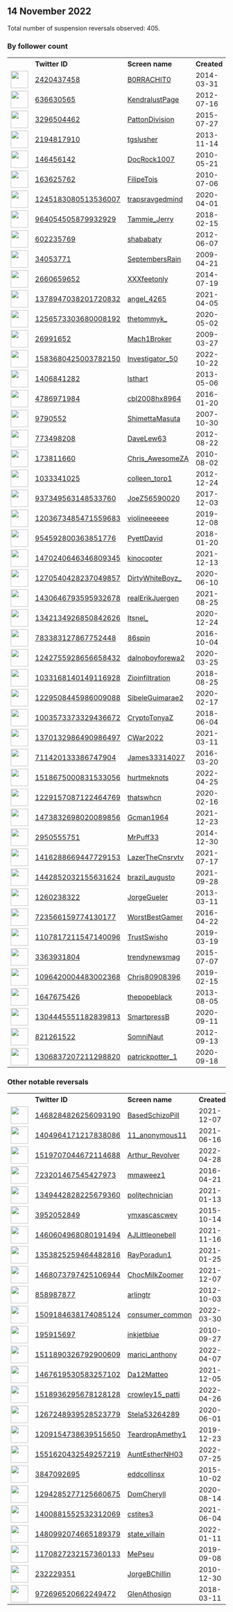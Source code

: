 
## 14 November 2022
Total number of suspension reversals observed: 405.

### By follower count
<table><tr><th></th><th align="left">Twitter ID</th><th align="left">Screen name</th>
<th align="left">Created</th><th align="left">Status</th><th align="left">Suspended</th><th align="left">Followers</th>
<tr><td><a href="https://pbs.twimg.com/profile_images/1619812255696097288/cJ4T0JnB_normal.jpg"><img src="https://pbs.twimg.com/profile_images/1619812255696097288/cJ4T0JnB_normal.jpg" width="40px" height="40px" align="center"/></a></td><td><a href="https://twitter.com/intent/user?user_id=2420437458">2420437458</a></td><td><a href="https://twitter.com/B0RRACHIT0">B0RRACHIT0</a></td><td>2014-03-31</td><td align="center"></td><td></td><td>92017</td></tr>
<tr><td><a href="https://pbs.twimg.com/profile_images/1610608917008072705/387KmAXh_normal.jpg"><img src="https://pbs.twimg.com/profile_images/1610608917008072705/387KmAXh_normal.jpg" width="40px" height="40px" align="center"/></a></td><td><a href="https://twitter.com/intent/user?user_id=636630565">636630565</a></td><td><a href="https://twitter.com/KendralustPage">KendralustPage</a></td><td>2012-07-16</td><td align="center"></td><td>2022-11-08</td><td>52702</td></tr>
<tr><td><a href="https://pbs.twimg.com/profile_images/1347936678581825539/gMIcTIeo_normal.jpg"><img src="https://pbs.twimg.com/profile_images/1347936678581825539/gMIcTIeo_normal.jpg" width="40px" height="40px" align="center"/></a></td><td><a href="https://twitter.com/intent/user?user_id=3296504462">3296504462</a></td><td><a href="https://twitter.com/PattonDivision">PattonDivision</a></td><td>2015-07-27</td><td align="center"></td><td>2022-10-29</td><td>32432</td></tr>
<tr><td><a href="https://pbs.twimg.com/profile_images/1286784468792082435/gkQRbWA1_normal.jpg"><img src="https://pbs.twimg.com/profile_images/1286784468792082435/gkQRbWA1_normal.jpg" width="40px" height="40px" align="center"/></a></td><td><a href="https://twitter.com/intent/user?user_id=2194817910">2194817910</a></td><td><a href="https://twitter.com/tgslusher">tgslusher</a></td><td>2013-11-14</td><td align="center"></td><td>2022-10-29</td><td>31439</td></tr>
<tr><td><a href="https://pbs.twimg.com/profile_images/965888153272791040/JccrryYg_normal.jpg"><img src="https://pbs.twimg.com/profile_images/965888153272791040/JccrryYg_normal.jpg" width="40px" height="40px" align="center"/></a></td><td><a href="https://twitter.com/intent/user?user_id=146456142">146456142</a></td><td><a href="https://twitter.com/DocRock1007">DocRock1007</a></td><td>2010-05-21</td><td align="center"></td><td></td><td>29653</td></tr>
<tr><td><a href="https://pbs.twimg.com/profile_images/1591968118871564291/jNcSCa1e_normal.jpg"><img src="https://pbs.twimg.com/profile_images/1591968118871564291/jNcSCa1e_normal.jpg" width="40px" height="40px" align="center"/></a></td><td><a href="https://twitter.com/intent/user?user_id=163625762">163625762</a></td><td><a href="https://twitter.com/FilipeTois">FilipeTois</a></td><td>2010-07-06</td><td align="center"></td><td></td><td>27977</td></tr>
<tr><td><a href="https://pbs.twimg.com/profile_images/1271947494189039616/4xsa_2sl_normal.jpg"><img src="https://pbs.twimg.com/profile_images/1271947494189039616/4xsa_2sl_normal.jpg" width="40px" height="40px" align="center"/></a></td><td><a href="https://twitter.com/intent/user?user_id=1245183080513536007">1245183080513536007</a></td><td><a href="https://twitter.com/trapsravgedmind">trapsravgedmind</a></td><td>2020-04-01</td><td align="center"></td><td></td><td>22842</td></tr>
<tr><td><a href="https://pbs.twimg.com/profile_images/1596315362877898752/sfoVgTXF_normal.jpg"><img src="https://pbs.twimg.com/profile_images/1596315362877898752/sfoVgTXF_normal.jpg" width="40px" height="40px" align="center"/></a></td><td><a href="https://twitter.com/intent/user?user_id=964054505879932929">964054505879932929</a></td><td><a href="https://twitter.com/Tammie_Jerry">Tammie_Jerry</a></td><td>2018-02-15</td><td align="center">🚫</td><td></td><td>17901</td></tr>
<tr><td><a href="https://pbs.twimg.com/profile_images/1389630084181602305/OCEsGcOo_normal.jpg"><img src="https://pbs.twimg.com/profile_images/1389630084181602305/OCEsGcOo_normal.jpg" width="40px" height="40px" align="center"/></a></td><td><a href="https://twitter.com/intent/user?user_id=602235769">602235769</a></td><td><a href="https://twitter.com/shababaty">shababaty</a></td><td>2012-06-07</td><td align="center"></td><td></td><td>17858</td></tr>
<tr><td><a href="https://pbs.twimg.com/profile_images/1617382921937080323/Wtr3AKpr_normal.jpg"><img src="https://pbs.twimg.com/profile_images/1617382921937080323/Wtr3AKpr_normal.jpg" width="40px" height="40px" align="center"/></a></td><td><a href="https://twitter.com/intent/user?user_id=34053771">34053771</a></td><td><a href="https://twitter.com/SeptembersRain">SeptembersRain</a></td><td>2009-04-21</td><td align="center"></td><td>2022-10-16</td><td>14817</td></tr>
<tr><td><a href="https://pbs.twimg.com/profile_images/563393863922888704/AExvHNG7_normal.jpeg"><img src="https://pbs.twimg.com/profile_images/563393863922888704/AExvHNG7_normal.jpeg" width="40px" height="40px" align="center"/></a></td><td><a href="https://twitter.com/intent/user?user_id=2660659652">2660659652</a></td><td><a href="https://twitter.com/XXXfeetonly">XXXfeetonly</a></td><td>2014-07-19</td><td align="center"></td><td>2022-11-07</td><td>13687</td></tr>
<tr><td><a href="https://pbs.twimg.com/profile_images/1378947822364602371/YtHnXPT4_normal.jpg"><img src="https://pbs.twimg.com/profile_images/1378947822364602371/YtHnXPT4_normal.jpg" width="40px" height="40px" align="center"/></a></td><td><a href="https://twitter.com/intent/user?user_id=1378947038201720832">1378947038201720832</a></td><td><a href="https://twitter.com/angel_4265">angel_4265</a></td><td>2021-04-05</td><td align="center"></td><td>2022-10-29</td><td>13381</td></tr>
<tr><td><a href="https://pbs.twimg.com/profile_images/1631482532310007811/gRw7ogQF_normal.jpg"><img src="https://pbs.twimg.com/profile_images/1631482532310007811/gRw7ogQF_normal.jpg" width="40px" height="40px" align="center"/></a></td><td><a href="https://twitter.com/intent/user?user_id=1256573303680008192">1256573303680008192</a></td><td><a href="https://twitter.com/thetommyk_">thetommyk_</a></td><td>2020-05-02</td><td align="center"></td><td></td><td>12496</td></tr>
<tr><td><a href="https://pbs.twimg.com/profile_images/618060006/rfw_01-08-10_normal.jpg"><img src="https://pbs.twimg.com/profile_images/618060006/rfw_01-08-10_normal.jpg" width="40px" height="40px" align="center"/></a></td><td><a href="https://twitter.com/intent/user?user_id=26991652">26991652</a></td><td><a href="https://twitter.com/Mach1Broker">Mach1Broker</a></td><td>2009-03-27</td><td align="center"></td><td>2022-10-28</td><td>11759</td></tr>
<tr><td><a href="https://pbs.twimg.com/profile_images/1583681960781791237/fEeihg6L_normal.jpg"><img src="https://pbs.twimg.com/profile_images/1583681960781791237/fEeihg6L_normal.jpg" width="40px" height="40px" align="center"/></a></td><td><a href="https://twitter.com/intent/user?user_id=1583680425003782150">1583680425003782150</a></td><td><a href="https://twitter.com/Investigator_50">Investigator_50</a></td><td>2022-10-22</td><td align="center"></td><td>2022-11-06</td><td>11725</td></tr>
<tr><td><a href="https://pbs.twimg.com/profile_images/1465380593592639494/_SnouXtg_normal.jpg"><img src="https://pbs.twimg.com/profile_images/1465380593592639494/_SnouXtg_normal.jpg" width="40px" height="40px" align="center"/></a></td><td><a href="https://twitter.com/intent/user?user_id=1406841282">1406841282</a></td><td><a href="https://twitter.com/lsthart">lsthart</a></td><td>2013-05-06</td><td align="center"></td><td>2022-11-13</td><td>11491</td></tr>
<tr><td><a href="https://pbs.twimg.com/profile_images/1631975238459170827/ZcN1-p3F_normal.jpg"><img src="https://pbs.twimg.com/profile_images/1631975238459170827/ZcN1-p3F_normal.jpg" width="40px" height="40px" align="center"/></a></td><td><a href="https://twitter.com/intent/user?user_id=4786971984">4786971984</a></td><td><a href="https://twitter.com/cbl2008hx8964">cbl2008hx8964</a></td><td>2016-01-20</td><td align="center"></td><td></td><td>9054</td></tr>
<tr><td><a href="https://pbs.twimg.com/profile_images/1347583309728149508/crqFWobm_normal.png"><img src="https://pbs.twimg.com/profile_images/1347583309728149508/crqFWobm_normal.png" width="40px" height="40px" align="center"/></a></td><td><a href="https://twitter.com/intent/user?user_id=9790552">9790552</a></td><td><a href="https://twitter.com/ShimettaMasuta">ShimettaMasuta</a></td><td>2007-10-30</td><td align="center"></td><td>2022-02-26</td><td>7626</td></tr>
<tr><td><a href="https://pbs.twimg.com/profile_images/1657748559490416644/qiiBL8of_normal.jpg"><img src="https://pbs.twimg.com/profile_images/1657748559490416644/qiiBL8of_normal.jpg" width="40px" height="40px" align="center"/></a></td><td><a href="https://twitter.com/intent/user?user_id=773498208">773498208</a></td><td><a href="https://twitter.com/DaveLew63">DaveLew63</a></td><td>2012-08-22</td><td align="center"></td><td></td><td>7286</td></tr>
<tr><td><a href="https://pbs.twimg.com/profile_images/1633523056571211800/XJ9751oK_normal.jpg"><img src="https://pbs.twimg.com/profile_images/1633523056571211800/XJ9751oK_normal.jpg" width="40px" height="40px" align="center"/></a></td><td><a href="https://twitter.com/intent/user?user_id=173811660">173811660</a></td><td><a href="https://twitter.com/Chris_AwesomeZA">Chris_AwesomeZA</a></td><td>2010-08-02</td><td align="center"></td><td></td><td>6923</td></tr>
<tr><td><a href="https://pbs.twimg.com/profile_images/1476207294845227010/bxYfCba4_normal.jpg"><img src="https://pbs.twimg.com/profile_images/1476207294845227010/bxYfCba4_normal.jpg" width="40px" height="40px" align="center"/></a></td><td><a href="https://twitter.com/intent/user?user_id=1033341025">1033341025</a></td><td><a href="https://twitter.com/colleen_torp1">colleen_torp1</a></td><td>2012-12-24</td><td align="center"></td><td>2022-10-29</td><td>6258</td></tr>
<tr><td><a href="https://pbs.twimg.com/profile_images/1625627413446098946/rSQSQcn__normal.jpg"><img src="https://pbs.twimg.com/profile_images/1625627413446098946/rSQSQcn__normal.jpg" width="40px" height="40px" align="center"/></a></td><td><a href="https://twitter.com/intent/user?user_id=937349563148533760">937349563148533760</a></td><td><a href="https://twitter.com/JoeZ56590020">JoeZ56590020</a></td><td>2017-12-03</td><td align="center"></td><td></td><td>6122</td></tr>
<tr><td><a href="https://pbs.twimg.com/profile_images/1300448537788940288/S_Z0AJwZ_normal.jpg"><img src="https://pbs.twimg.com/profile_images/1300448537788940288/S_Z0AJwZ_normal.jpg" width="40px" height="40px" align="center"/></a></td><td><a href="https://twitter.com/intent/user?user_id=1203673485471559683">1203673485471559683</a></td><td><a href="https://twitter.com/violineeeeee">violineeeeee</a></td><td>2019-12-08</td><td align="center"></td><td></td><td>5915</td></tr>
<tr><td><a href="https://pbs.twimg.com/profile_images/1402055940510142469/dpXhJX8n_normal.jpg"><img src="https://pbs.twimg.com/profile_images/1402055940510142469/dpXhJX8n_normal.jpg" width="40px" height="40px" align="center"/></a></td><td><a href="https://twitter.com/intent/user?user_id=954592800363851776">954592800363851776</a></td><td><a href="https://twitter.com/PyettDavid">PyettDavid</a></td><td>2018-01-20</td><td align="center"></td><td>2022-10-29</td><td>5900</td></tr>
<tr><td><a href="https://pbs.twimg.com/profile_images/1633624017386209280/iHu6EjzI_normal.jpg"><img src="https://pbs.twimg.com/profile_images/1633624017386209280/iHu6EjzI_normal.jpg" width="40px" height="40px" align="center"/></a></td><td><a href="https://twitter.com/intent/user?user_id=1470240646346809345">1470240646346809345</a></td><td><a href="https://twitter.com/kinocopter">kinocopter</a></td><td>2021-12-13</td><td align="center"></td><td>2022-08-15</td><td>5821</td></tr>
<tr><td><a href="https://pbs.twimg.com/profile_images/1594888033148493825/ZojCmEoF_normal.jpg"><img src="https://pbs.twimg.com/profile_images/1594888033148493825/ZojCmEoF_normal.jpg" width="40px" height="40px" align="center"/></a></td><td><a href="https://twitter.com/intent/user?user_id=1270540428237049857">1270540428237049857</a></td><td><a href="https://twitter.com/DirtyWhiteBoyz_">DirtyWhiteBoyz_</a></td><td>2020-06-10</td><td align="center"></td><td>2022-10-29</td><td>5789</td></tr>
<tr><td><a href="https://pbs.twimg.com/profile_images/1648352237851164674/UgVgOVvE_normal.jpg"><img src="https://pbs.twimg.com/profile_images/1648352237851164674/UgVgOVvE_normal.jpg" width="40px" height="40px" align="center"/></a></td><td><a href="https://twitter.com/intent/user?user_id=1430646793595932678">1430646793595932678</a></td><td><a href="https://twitter.com/realErikJuergen">realErikJuergen</a></td><td>2021-08-25</td><td align="center"></td><td>2022-10-29</td><td>5304</td></tr>
<tr><td><a href="https://pbs.twimg.com/profile_images/1552290795016933376/-tSmcaN__normal.jpg"><img src="https://pbs.twimg.com/profile_images/1552290795016933376/-tSmcaN__normal.jpg" width="40px" height="40px" align="center"/></a></td><td><a href="https://twitter.com/intent/user?user_id=1342134926850842626">1342134926850842626</a></td><td><a href="https://twitter.com/Itsnel_">Itsnel_</a></td><td>2020-12-24</td><td align="center"></td><td></td><td>5278</td></tr>
<tr><td><a href="https://pbs.twimg.com/profile_images/1278580479797669888/aYzJPqtw_normal.jpg"><img src="https://pbs.twimg.com/profile_images/1278580479797669888/aYzJPqtw_normal.jpg" width="40px" height="40px" align="center"/></a></td><td><a href="https://twitter.com/intent/user?user_id=783383127867752448">783383127867752448</a></td><td><a href="https://twitter.com/86spin">86spin</a></td><td>2016-10-04</td><td align="center"></td><td>2022-10-29</td><td>5277</td></tr>
<tr><td><a href="https://pbs.twimg.com/profile_images/1604572466583568384/2rxrGAbK_normal.jpg"><img src="https://pbs.twimg.com/profile_images/1604572466583568384/2rxrGAbK_normal.jpg" width="40px" height="40px" align="center"/></a></td><td><a href="https://twitter.com/intent/user?user_id=1242755928656658432">1242755928656658432</a></td><td><a href="https://twitter.com/dalnoboyforewa2">dalnoboyforewa2</a></td><td>2020-03-25</td><td align="center">🚫</td><td>2022-11-09</td><td>4648</td></tr>
<tr><td><a href="https://pbs.twimg.com/profile_images/1307256702480404480/___6PWO7_normal.jpg"><img src="https://pbs.twimg.com/profile_images/1307256702480404480/___6PWO7_normal.jpg" width="40px" height="40px" align="center"/></a></td><td><a href="https://twitter.com/intent/user?user_id=1033168140149116928">1033168140149116928</a></td><td><a href="https://twitter.com/Zioinfiltration">Zioinfiltration</a></td><td>2018-08-25</td><td align="center"></td><td></td><td>4449</td></tr>
<tr><td><a href="https://pbs.twimg.com/profile_images/1559755112146280450/-hf37ph0_normal.png"><img src="https://pbs.twimg.com/profile_images/1559755112146280450/-hf37ph0_normal.png" width="40px" height="40px" align="center"/></a></td><td><a href="https://twitter.com/intent/user?user_id=1229508445986009088">1229508445986009088</a></td><td><a href="https://twitter.com/SibeleGuimarae2">SibeleGuimarae2</a></td><td>2020-02-17</td><td align="center"></td><td>2022-09-08</td><td>4409</td></tr>
<tr><td><a href="https://pbs.twimg.com/profile_images/1564333292836556803/i9u1iovM_normal.png"><img src="https://pbs.twimg.com/profile_images/1564333292836556803/i9u1iovM_normal.png" width="40px" height="40px" align="center"/></a></td><td><a href="https://twitter.com/intent/user?user_id=1003573373329436672">1003573373329436672</a></td><td><a href="https://twitter.com/CryptoTonyaZ">CryptoTonyaZ</a></td><td>2018-06-04</td><td align="center">🔒</td><td>2022-10-28</td><td>4246</td></tr>
<tr><td><a href="https://pbs.twimg.com/profile_images/1510432970125029382/UVLJIoyL_normal.jpg"><img src="https://pbs.twimg.com/profile_images/1510432970125029382/UVLJIoyL_normal.jpg" width="40px" height="40px" align="center"/></a></td><td><a href="https://twitter.com/intent/user?user_id=1370132986490986497">1370132986490986497</a></td><td><a href="https://twitter.com/CWar2022">CWar2022</a></td><td>2021-03-11</td><td align="center"></td><td>2022-10-29</td><td>4209</td></tr>
<tr><td><a href="https://pbs.twimg.com/profile_images/1163640148564819968/2CqEFjnT_normal.jpg"><img src="https://pbs.twimg.com/profile_images/1163640148564819968/2CqEFjnT_normal.jpg" width="40px" height="40px" align="center"/></a></td><td><a href="https://twitter.com/intent/user?user_id=711420133386747904">711420133386747904</a></td><td><a href="https://twitter.com/James33314027">James33314027</a></td><td>2016-03-20</td><td align="center"></td><td>2022-10-29</td><td>4074</td></tr>
<tr><td><a href="https://pbs.twimg.com/profile_images/1540014879196606464/nqLTbufz_normal.jpg"><img src="https://pbs.twimg.com/profile_images/1540014879196606464/nqLTbufz_normal.jpg" width="40px" height="40px" align="center"/></a></td><td><a href="https://twitter.com/intent/user?user_id=1518675000831533056">1518675000831533056</a></td><td><a href="https://twitter.com/hurtmeknots">hurtmeknots</a></td><td>2022-04-25</td><td align="center"></td><td>2022-10-27</td><td>3998</td></tr>
<tr><td><a href="https://pbs.twimg.com/profile_images/1380465753950916609/X_ucAT1J_normal.jpg"><img src="https://pbs.twimg.com/profile_images/1380465753950916609/X_ucAT1J_normal.jpg" width="40px" height="40px" align="center"/></a></td><td><a href="https://twitter.com/intent/user?user_id=1229157087122464769">1229157087122464769</a></td><td><a href="https://twitter.com/thatswhcn">thatswhcn</a></td><td>2020-02-16</td><td align="center"></td><td></td><td>3963</td></tr>
<tr><td><a href="https://pbs.twimg.com/profile_images/1637239867519148032/OcWvx5cs_normal.jpg"><img src="https://pbs.twimg.com/profile_images/1637239867519148032/OcWvx5cs_normal.jpg" width="40px" height="40px" align="center"/></a></td><td><a href="https://twitter.com/intent/user?user_id=1473832698020089856">1473832698020089856</a></td><td><a href="https://twitter.com/Gcman1964">Gcman1964</a></td><td>2021-12-23</td><td align="center"></td><td>2022-10-20</td><td>3794</td></tr>
<tr><td><a href="https://pbs.twimg.com/profile_images/1287414841590845440/X3saGI_W_normal.jpg"><img src="https://pbs.twimg.com/profile_images/1287414841590845440/X3saGI_W_normal.jpg" width="40px" height="40px" align="center"/></a></td><td><a href="https://twitter.com/intent/user?user_id=2950555751">2950555751</a></td><td><a href="https://twitter.com/MrPuff33">MrPuff33</a></td><td>2014-12-30</td><td align="center"></td><td></td><td>3772</td></tr>
<tr><td><a href="https://pbs.twimg.com/profile_images/1516219221981769729/KhvTaKUL_normal.jpg"><img src="https://pbs.twimg.com/profile_images/1516219221981769729/KhvTaKUL_normal.jpg" width="40px" height="40px" align="center"/></a></td><td><a href="https://twitter.com/intent/user?user_id=1416288669447729153">1416288669447729153</a></td><td><a href="https://twitter.com/LazerTheCnsrvtv">LazerTheCnsrvtv</a></td><td>2021-07-17</td><td align="center"></td><td>2022-10-29</td><td>3687</td></tr>
<tr><td><a href="https://pbs.twimg.com/profile_images/1593824012014358528/FfESyDdH_normal.jpg"><img src="https://pbs.twimg.com/profile_images/1593824012014358528/FfESyDdH_normal.jpg" width="40px" height="40px" align="center"/></a></td><td><a href="https://twitter.com/intent/user?user_id=1442852032155631624">1442852032155631624</a></td><td><a href="https://twitter.com/brazil_augusto">brazil_augusto</a></td><td>2021-09-28</td><td align="center"></td><td>2022-10-29</td><td>3400</td></tr>
<tr><td><a href="https://pbs.twimg.com/profile_images/1545910120672002053/qlszst_q_normal.jpg"><img src="https://pbs.twimg.com/profile_images/1545910120672002053/qlszst_q_normal.jpg" width="40px" height="40px" align="center"/></a></td><td><a href="https://twitter.com/intent/user?user_id=1260238322">1260238322</a></td><td><a href="https://twitter.com/JorgeGueler">JorgeGueler</a></td><td>2013-03-11</td><td align="center"></td><td>2022-08-16</td><td>3273</td></tr>
<tr><td><a href="https://pbs.twimg.com/profile_images/1643030334337073152/SEtqNDAU_normal.jpg"><img src="https://pbs.twimg.com/profile_images/1643030334337073152/SEtqNDAU_normal.jpg" width="40px" height="40px" align="center"/></a></td><td><a href="https://twitter.com/intent/user?user_id=723566159774130177">723566159774130177</a></td><td><a href="https://twitter.com/WorstBestGamer">WorstBestGamer</a></td><td>2016-04-22</td><td align="center"></td><td>2022-10-29</td><td>3005</td></tr>
<tr><td><a href="https://pbs.twimg.com/profile_images/1653813004570619904/yR8_hufO_normal.jpg"><img src="https://pbs.twimg.com/profile_images/1653813004570619904/yR8_hufO_normal.jpg" width="40px" height="40px" align="center"/></a></td><td><a href="https://twitter.com/intent/user?user_id=1107817211547140096">1107817211547140096</a></td><td><a href="https://twitter.com/TrustSwisho">TrustSwisho</a></td><td>2019-03-19</td><td align="center"></td><td></td><td>2989</td></tr>
<tr><td><a href="https://pbs.twimg.com/profile_images/1605181256173510664/tK2BoSTP_normal.png"><img src="https://pbs.twimg.com/profile_images/1605181256173510664/tK2BoSTP_normal.png" width="40px" height="40px" align="center"/></a></td><td><a href="https://twitter.com/intent/user?user_id=3363931804">3363931804</a></td><td><a href="https://twitter.com/trendynewsmag">trendynewsmag</a></td><td>2015-07-07</td><td align="center"></td><td>2022-08-28</td><td>2867</td></tr>
<tr><td><a href="https://pbs.twimg.com/profile_images/1188587764226449409/zFrxgTaJ_normal.jpg"><img src="https://pbs.twimg.com/profile_images/1188587764226449409/zFrxgTaJ_normal.jpg" width="40px" height="40px" align="center"/></a></td><td><a href="https://twitter.com/intent/user?user_id=1096420004483002368">1096420004483002368</a></td><td><a href="https://twitter.com/Chris80908396">Chris80908396</a></td><td>2019-02-15</td><td align="center"></td><td>2022-10-29</td><td>2850</td></tr>
<tr><td><a href="https://pbs.twimg.com/profile_images/1512540595423784962/I2TSUBM1_normal.jpg"><img src="https://pbs.twimg.com/profile_images/1512540595423784962/I2TSUBM1_normal.jpg" width="40px" height="40px" align="center"/></a></td><td><a href="https://twitter.com/intent/user?user_id=1647675426">1647675426</a></td><td><a href="https://twitter.com/thepopeblack">thepopeblack</a></td><td>2013-08-05</td><td align="center"></td><td>2022-11-07</td><td>2773</td></tr>
<tr><td><a href="https://pbs.twimg.com/profile_images/1307956998642819075/QDR9nj1y_normal.jpg"><img src="https://pbs.twimg.com/profile_images/1307956998642819075/QDR9nj1y_normal.jpg" width="40px" height="40px" align="center"/></a></td><td><a href="https://twitter.com/intent/user?user_id=1304445551182839813">1304445551182839813</a></td><td><a href="https://twitter.com/SmartpressB">SmartpressB</a></td><td>2020-09-11</td><td align="center"></td><td>2022-10-20</td><td>2723</td></tr>
<tr><td><a href="https://pbs.twimg.com/profile_images/1189153157743611905/-bUBjFTu_normal.jpg"><img src="https://pbs.twimg.com/profile_images/1189153157743611905/-bUBjFTu_normal.jpg" width="40px" height="40px" align="center"/></a></td><td><a href="https://twitter.com/intent/user?user_id=821261522">821261522</a></td><td><a href="https://twitter.com/SomniNaut">SomniNaut</a></td><td>2012-09-13</td><td align="center"></td><td>2022-11-11</td><td>2416</td></tr>
<tr><td><a href="https://pbs.twimg.com/profile_images/1617482165750583297/fm_AQtIy_normal.jpg"><img src="https://pbs.twimg.com/profile_images/1617482165750583297/fm_AQtIy_normal.jpg" width="40px" height="40px" align="center"/></a></td><td><a href="https://twitter.com/intent/user?user_id=1306837207211298820">1306837207211298820</a></td><td><a href="https://twitter.com/patrickpotter_1">patrickpotter_1</a></td><td>2020-09-18</td><td align="center"></td><td>2022-10-23</td><td>2398</td></tr>
</table>

### Other notable reversals
<table><tr><th></th><th align="left">Twitter ID</th><th align="left">Screen name</th>
<th align="left">Created</th><th align="left">Status</th><th align="left">Suspended</th><th align="left">Followers</th>
<tr><td><a href="https://pbs.twimg.com/profile_images/1611210330993983490/7BGYpkow_normal.jpg"><img src="https://pbs.twimg.com/profile_images/1611210330993983490/7BGYpkow_normal.jpg" width="40px" height="40px" align="center"/></a></td><td><a href="https://twitter.com/intent/user?user_id=1468284826256093190">1468284826256093190</a></td><td><a href="https://twitter.com/BasedSchizoPill">BasedSchizoPill</a></td><td>2021-12-07</td><td align="center">🚫</td><td>2022-11-11</td><td>1269</td></tr>
<tr><td><a href="https://pbs.twimg.com/profile_images/1460117251223429121/TimMScYD_normal.jpg"><img src="https://pbs.twimg.com/profile_images/1460117251223429121/TimMScYD_normal.jpg" width="40px" height="40px" align="center"/></a></td><td><a href="https://twitter.com/intent/user?user_id=1404964171217838086">1404964171217838086</a></td><td><a href="https://twitter.com/11_anonymous11">11_anonymous11</a></td><td>2021-06-16</td><td align="center"></td><td>2022-10-27</td><td>104</td></tr>
<tr><td><a href="https://pbs.twimg.com/profile_images/1519707498973904902/9CgXVxK8_normal.jpg"><img src="https://pbs.twimg.com/profile_images/1519707498973904902/9CgXVxK8_normal.jpg" width="40px" height="40px" align="center"/></a></td><td><a href="https://twitter.com/intent/user?user_id=1519707044672114688">1519707044672114688</a></td><td><a href="https://twitter.com/Arthur_Revolver">Arthur_Revolver</a></td><td>2022-04-28</td><td align="center">🚫</td><td>2022-09-10</td><td>549</td></tr>
<tr><td><a href="https://pbs.twimg.com/profile_images/1322583159842754561/f-JHw36h_normal.jpg"><img src="https://pbs.twimg.com/profile_images/1322583159842754561/f-JHw36h_normal.jpg" width="40px" height="40px" align="center"/></a></td><td><a href="https://twitter.com/intent/user?user_id=723201467545427973">723201467545427973</a></td><td><a href="https://twitter.com/mmaweez1">mmaweez1</a></td><td>2016-04-21</td><td align="center"></td><td>2022-11-11</td><td>223</td></tr>
<tr><td><a href="https://pbs.twimg.com/profile_images/1361792114791645187/9Z4tmQRM_normal.jpg"><img src="https://pbs.twimg.com/profile_images/1361792114791645187/9Z4tmQRM_normal.jpg" width="40px" height="40px" align="center"/></a></td><td><a href="https://twitter.com/intent/user?user_id=1349442828225679360">1349442828225679360</a></td><td><a href="https://twitter.com/politechnician">politechnician</a></td><td>2021-01-13</td><td align="center"></td><td>2022-10-29</td><td>919</td></tr>
<tr><td><a href="https://pbs.twimg.com/profile_images/1480270353461129220/YbvjC38e_normal.jpg"><img src="https://pbs.twimg.com/profile_images/1480270353461129220/YbvjC38e_normal.jpg" width="40px" height="40px" align="center"/></a></td><td><a href="https://twitter.com/intent/user?user_id=3952052849">3952052849</a></td><td><a href="https://twitter.com/ymxascascwev">ymxascascwev</a></td><td>2015-10-14</td><td align="center"></td><td>2022-10-29</td><td>1649</td></tr>
<tr><td><a href="https://pbs.twimg.com/profile_images/1626965145523220480/I1wODmoV_normal.jpg"><img src="https://pbs.twimg.com/profile_images/1626965145523220480/I1wODmoV_normal.jpg" width="40px" height="40px" align="center"/></a></td><td><a href="https://twitter.com/intent/user?user_id=1460604968080191494">1460604968080191494</a></td><td><a href="https://twitter.com/AJLittleonebell">AJLittleonebell</a></td><td>2021-11-16</td><td align="center"></td><td>2022-10-29</td><td>1465</td></tr>
<tr><td><a href="https://pbs.twimg.com/profile_images/1371601482819112960/HcDOrOLr_normal.jpg"><img src="https://pbs.twimg.com/profile_images/1371601482819112960/HcDOrOLr_normal.jpg" width="40px" height="40px" align="center"/></a></td><td><a href="https://twitter.com/intent/user?user_id=1353825259464482816">1353825259464482816</a></td><td><a href="https://twitter.com/RayPoradun1">RayPoradun1</a></td><td>2021-01-25</td><td align="center"></td><td>2022-10-29</td><td>1023</td></tr>
<tr><td><a href="https://pbs.twimg.com/profile_images/1611512822860767233/DxD2u4X4_normal.jpg"><img src="https://pbs.twimg.com/profile_images/1611512822860767233/DxD2u4X4_normal.jpg" width="40px" height="40px" align="center"/></a></td><td><a href="https://twitter.com/intent/user?user_id=1468073797425106944">1468073797425106944</a></td><td><a href="https://twitter.com/ChocMilkZoomer">ChocMilkZoomer</a></td><td>2021-12-07</td><td align="center"></td><td>2022-11-14</td><td>1321</td></tr>
<tr><td><a href="https://abs.twimg.com/sticky/default_profile_images/default_profile_normal.png"><img src="https://abs.twimg.com/sticky/default_profile_images/default_profile_normal.png" width="40px" height="40px" align="center"/></a></td><td><a href="https://twitter.com/intent/user?user_id=858987877">858987877</a></td><td><a href="https://twitter.com/arlingtr">arlingtr</a></td><td>2012-10-03</td><td align="center"></td><td>2022-10-29</td><td>1105</td></tr>
<tr><td><a href="https://pbs.twimg.com/profile_images/1573362453966110721/pWwc_CTL_normal.jpg"><img src="https://pbs.twimg.com/profile_images/1573362453966110721/pWwc_CTL_normal.jpg" width="40px" height="40px" align="center"/></a></td><td><a href="https://twitter.com/intent/user?user_id=1509184638174085124">1509184638174085124</a></td><td><a href="https://twitter.com/consumer_common">consumer_common</a></td><td>2022-03-30</td><td align="center"></td><td>2022-10-29</td><td>573</td></tr>
<tr><td><a href="https://pbs.twimg.com/profile_images/1604386650682859521/Wv0_sdIM_normal.jpg"><img src="https://pbs.twimg.com/profile_images/1604386650682859521/Wv0_sdIM_normal.jpg" width="40px" height="40px" align="center"/></a></td><td><a href="https://twitter.com/intent/user?user_id=195915697">195915697</a></td><td><a href="https://twitter.com/inkjetblue">inkjetblue</a></td><td>2010-09-27</td><td align="center"></td><td>2022-08-23</td><td>1502</td></tr>
<tr><td><a href="https://pbs.twimg.com/profile_images/1511891221895127043/HF5od8Wi_normal.jpg"><img src="https://pbs.twimg.com/profile_images/1511891221895127043/HF5od8Wi_normal.jpg" width="40px" height="40px" align="center"/></a></td><td><a href="https://twitter.com/intent/user?user_id=1511890326792900609">1511890326792900609</a></td><td><a href="https://twitter.com/marici_anthony">marici_anthony</a></td><td>2022-04-07</td><td align="center">🚫</td><td>2022-10-20</td><td>235</td></tr>
<tr><td><a href="https://pbs.twimg.com/profile_images/1595630558310178816/An3hWhNA_normal.jpg"><img src="https://pbs.twimg.com/profile_images/1595630558310178816/An3hWhNA_normal.jpg" width="40px" height="40px" align="center"/></a></td><td><a href="https://twitter.com/intent/user?user_id=1467619530583257102">1467619530583257102</a></td><td><a href="https://twitter.com/Da12Matteo">Da12Matteo</a></td><td>2021-12-05</td><td align="center"></td><td>2022-10-29</td><td>1785</td></tr>
<tr><td><a href="https://pbs.twimg.com/profile_images/1518936578273558529/9JJ6VIB2_normal.jpg"><img src="https://pbs.twimg.com/profile_images/1518936578273558529/9JJ6VIB2_normal.jpg" width="40px" height="40px" align="center"/></a></td><td><a href="https://twitter.com/intent/user?user_id=1518936295678128128">1518936295678128128</a></td><td><a href="https://twitter.com/crowley15_patti">crowley15_patti</a></td><td>2022-04-26</td><td align="center"></td><td>2022-10-29</td><td>185</td></tr>
<tr><td><a href="https://pbs.twimg.com/profile_images/1447742701781278720/PJ2CsTbp_normal.jpg"><img src="https://pbs.twimg.com/profile_images/1447742701781278720/PJ2CsTbp_normal.jpg" width="40px" height="40px" align="center"/></a></td><td><a href="https://twitter.com/intent/user?user_id=1267248939528523779">1267248939528523779</a></td><td><a href="https://twitter.com/Stela53264289">Stela53264289</a></td><td>2020-06-01</td><td align="center"></td><td>2022-10-29</td><td>442</td></tr>
<tr><td><a href="https://pbs.twimg.com/profile_images/1637177586777305090/7DdjxxN1_normal.jpg"><img src="https://pbs.twimg.com/profile_images/1637177586777305090/7DdjxxN1_normal.jpg" width="40px" height="40px" align="center"/></a></td><td><a href="https://twitter.com/intent/user?user_id=1209154738639515650">1209154738639515650</a></td><td><a href="https://twitter.com/TeardropAmethy1">TeardropAmethy1</a></td><td>2019-12-23</td><td align="center"></td><td>2022-10-29</td><td>1509</td></tr>
<tr><td><a href="https://pbs.twimg.com/profile_images/1608907592440365056/4LXM3_jV_normal.jpg"><img src="https://pbs.twimg.com/profile_images/1608907592440365056/4LXM3_jV_normal.jpg" width="40px" height="40px" align="center"/></a></td><td><a href="https://twitter.com/intent/user?user_id=1551620432549257219">1551620432549257219</a></td><td><a href="https://twitter.com/AuntEstherNH03">AuntEstherNH03</a></td><td>2022-07-25</td><td align="center"></td><td>2022-10-29</td><td>1234</td></tr>
<tr><td><a href="https://pbs.twimg.com/profile_images/1354148519716786177/Q7ebHlRs_normal.jpg"><img src="https://pbs.twimg.com/profile_images/1354148519716786177/Q7ebHlRs_normal.jpg" width="40px" height="40px" align="center"/></a></td><td><a href="https://twitter.com/intent/user?user_id=3847092695">3847092695</a></td><td><a href="https://twitter.com/eddcollinsx">eddcollinsx</a></td><td>2015-10-02</td><td align="center"></td><td></td><td>104</td></tr>
<tr><td><a href="https://pbs.twimg.com/profile_images/1453199548189487106/kYrUzyC5_normal.jpg"><img src="https://pbs.twimg.com/profile_images/1453199548189487106/kYrUzyC5_normal.jpg" width="40px" height="40px" align="center"/></a></td><td><a href="https://twitter.com/intent/user?user_id=1294285277125660675">1294285277125660675</a></td><td><a href="https://twitter.com/DomCheryll">DomCheryll</a></td><td>2020-08-14</td><td align="center"></td><td>2022-10-29</td><td>1736</td></tr>
<tr><td><a href="https://pbs.twimg.com/profile_images/1470907955767828481/EbVHE5n6_normal.jpg"><img src="https://pbs.twimg.com/profile_images/1470907955767828481/EbVHE5n6_normal.jpg" width="40px" height="40px" align="center"/></a></td><td><a href="https://twitter.com/intent/user?user_id=1400881552532312069">1400881552532312069</a></td><td><a href="https://twitter.com/cstites3">cstites3</a></td><td>2021-06-04</td><td align="center"></td><td>2022-10-29</td><td>209</td></tr>
<tr><td><a href="https://pbs.twimg.com/profile_images/1564095797771309056/KobMAuQq_normal.jpg"><img src="https://pbs.twimg.com/profile_images/1564095797771309056/KobMAuQq_normal.jpg" width="40px" height="40px" align="center"/></a></td><td><a href="https://twitter.com/intent/user?user_id=1480992074665189379">1480992074665189379</a></td><td><a href="https://twitter.com/state_villain">state_villain</a></td><td>2022-01-11</td><td align="center"></td><td>2022-10-23</td><td>425</td></tr>
<tr><td><a href="https://pbs.twimg.com/profile_images/1171059287839399937/HS8RXHLs_normal.jpg"><img src="https://pbs.twimg.com/profile_images/1171059287839399937/HS8RXHLs_normal.jpg" width="40px" height="40px" align="center"/></a></td><td><a href="https://twitter.com/intent/user?user_id=1170827232157360133">1170827232157360133</a></td><td><a href="https://twitter.com/MePseu">MePseu</a></td><td>2019-09-08</td><td align="center"></td><td>2022-03-31</td><td>56</td></tr>
<tr><td><a href="https://pbs.twimg.com/profile_images/950947470439272448/a4QZr5Mg_normal.jpg"><img src="https://pbs.twimg.com/profile_images/950947470439272448/a4QZr5Mg_normal.jpg" width="40px" height="40px" align="center"/></a></td><td><a href="https://twitter.com/intent/user?user_id=232229351">232229351</a></td><td><a href="https://twitter.com/JorgeBChillin">JorgeBChillin</a></td><td>2010-12-30</td><td align="center">🔒</td><td></td><td>1340</td></tr>
<tr><td><a href="https://pbs.twimg.com/profile_images/1401381526449786887/ShyoQmzL_normal.jpg"><img src="https://pbs.twimg.com/profile_images/1401381526449786887/ShyoQmzL_normal.jpg" width="40px" height="40px" align="center"/></a></td><td><a href="https://twitter.com/intent/user?user_id=972696520662249472">972696520662249472</a></td><td><a href="https://twitter.com/GlenAthosign">GlenAthosign</a></td><td>2018-03-11</td><td align="center"></td><td>2022-10-29</td><td>2326</td></tr>
</table>
